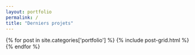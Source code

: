 ```yaml
---
layout: portfolio
permalink: /
title: "Derniers projets"
---
```


<div class="tiles">
{% for post in site.categories['portfolio'] %}
	{% include post-grid.html %}
{% endfor %}
</div><!-- /.tiles -->